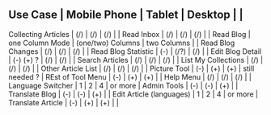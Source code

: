 Use Case            |  Mobile Phone   | Tablet            | Desktop | |
--------------------------------------------
Collecting Articles | (/)             | (/)               | (/)      | |
Read Inbox          | (/)             | (/)               | (/)      | |
Read Blog           | one Column Mode | (one/two) Columns | two Columns | |
Read Blog Changes   | (/)             | (/)               | (/)      | |
Read Blog Statistic | (-)             | (/?)               | (/)      | |
Edit Blog Detail    | (-) (+) ?       | (/)               | (/)      | |
Search Articles     | (/)             | (/)               | (/)      | |
List My Collections | (/)             | (/)               | (/)      | |
Other Article List  | (/)             | (/)               | (/)      | |
Picture Tool        | (-)             | (+)               | (+)       | still needed ? |
REst of Tool Menu  | (-)             | (+)               | (+)       |  |
Help Menu          | (/)             | (/)               | (/)      | |
Language Switcher  | 1               |   2               | 4  | or more |
Admin Tools        | (-)             | (-)               | (+)       |  |
Translate Blog        | (-)             | (-)               | (+)       |  |
Edit Article (languages) | 1               |   2               | 4  | or more |
Translate Article        | (-)             | (+)               | (+)       |  |
